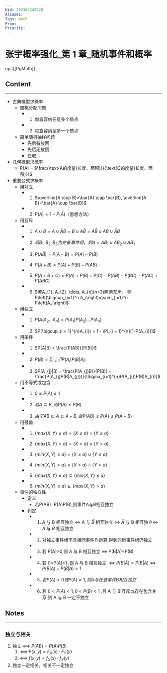 ```yaml
---
Uid: 202305242228
Aliases: 
Tags: Math
From: 
Priority: 
---
```

# 张宇概率强化_第 1 章_随机事件和概率
up::[[PgMath]]

## Content
---

- 古典概型求概率
	- 随机分配问题
		- 1. 每盒容纳任意多个质点
		- 2. 每盒容纳至多一个质点
	- 简单随机抽样问题
		- 先后有放回
		- 先后无放回
		- 任取
- 几何概型求概率
	- P(A) = $\frac{\text{A的度量(长度、面积)}}{\text{Ω的度量(长度、面积)}}$
- 重要公式求概率
	- 用对立
		- 1. $\overline{A \cup B}=\bar{A} \cap \bar{B}, \overline{A B}=\bar{A} \cup \bar{B}$
		- 2. $P(A) = 1 - P(\bar{A})$（思想方法）
	- 用互斥
		- 1. $A \cup B  = A \cup \bar{A}B = B \cup A \bar{B} = A \bar{B} \cup A B \cup \bar{A} B$
		- 2. $若 B_{1}, B_{2}, B_{3} 为完备事件组，则 A = AB_{1} \cup AB_{2} \cup AB_{3}$
		- 3. $P(A \bar{B}) = P(A - B) = P(A) - P(B)$
		- 4. $P(A+B) = P(A) + P(B) - P(AB)$
		- 5. $P(A+B+C) = P(A) + P(B) + P(C) - P(AB) - P(BC) - P(AC) + P(ABC)$
		- 6. $若A_{1}, A_{2}, \dots, A_{n}(n>3)两两互斥， 则P\left(\bigcup_{i=1}^n A_i\right)=\sum_{i=1}^n P\left(A_i\right)$
	- 用独立
		- 1. $P(A_{1} A_{2} \dots A_{n}) = P(A_{1})P(A_{2})\dots P(A_{n})$
		- 2. $P(\bigcup_{i = 1}^{n}A_{i}) = 1 - \Pi_{i = 1}^{n}[1-P(A_{i})]$
	- 用条件
		- 1. $P(A|B) = \frac{P(AB)}{P(B)}$
		- 2. $P(B) = \Sigma_{i = 1}^{n}P(A_{i})P(B|A_{i})$
		- 3. $P(A_{j}|B) = \frac{P(A_{j}B)}{P(B)} = \frac{P(A_{j}P(B|A_{j}))}{\Sigma_{i=1}^{n}P(A_{i})P(B|A_{i})}$
	- 用不等式或包含
		- 1. $0 \leq P(A) \leq 1$
		- 2. $若 A \subseteq B,则P(A) \leq P(B)$
		- 3. $由于AB\subseteq A \subseteq A + B,故 P(AB)\leq P(A)\leq P(A+B)$
	- 用最值
		- 1. $\{max\{X,Y\}\leq a\} = \{X\leq a\} \cap \{Y\leq a\}$
		- 2. $\{max\{X,Y\} > a\} = \{X > a\} \cup \{Y > a\}$
		- 3. $\{min\{X,Y\}\leq a\} = \{X\leq a\} \cup \{Y\leq a\}$
		- 4. $\{min\{X,Y\} > a\} = \{X > a\} \cap \{Y > a\}$
		- 5. $\{max\{X,Y\}\leq a\} \subseteq \{min\{X,Y\}\leq a\}$
		- 6. $\{min\{X,Y\}\leq a\} \subseteq \{max\{X,Y\} > a\}$
	- 事件的独立性
		- 定义
			- 若P(AB)=P(A)P(B),则事件A与B相互独立
		- 判定
			- 1. A 与 B 相互独立 $\Leftrightarrow$ A 与 $\bar{B}$ 相互独立 $\Leftrightarrow$ $\bar{A}$ 与 B 相互独立$\Leftrightarrow$ $\bar{A}$ 与 $\bar{B}$ 相互独立
			- 2. 对独立事件组不含相同事件作运算,得到的新事件组仍独立
			- 3. 若 P(A)>0,则 A 与 B 相互独立 $\Leftrightarrow$ P(B|A)=P(B)
			- 4. 若 0<P(A)<1 ,则 A 与 B 相互独立 $\Leftrightarrow P(B|\bar{A})=P(B|A) \Leftrightarrow P(B|A)+P(\bar{B}|\bar{A})=1$ 
			- 5. $若P(A)=0或P(A)=1,则 A 与任意事件 B 相互独立$
			- 6. 若 $0<P(A)<1,0<P(B)<1$ ,且 A 与 B 互斥或存在包含关系,则 A 与 B 一定不独立

## Notes
---

### 独立与相关

1. 独立 <==> $P(AB) = P(A)P(B)$
	1. <==> $F(x,y)=F_{X}(x) \cdot F_{Y}(y)$
	1. <==> $f(x,y)=f_{X}(x) \cdot f_{Y}(y)$
2. 独立一定相关，相关不一定独立